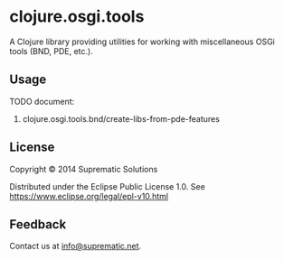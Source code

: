 # clojure.osgi.tools

A Clojure library providing utilities for working with miscellaneous OSGi tools (BND, PDE, etc.).

## Usage

TODO document:
1) clojure.osgi.tools.bnd/create-libs-from-pde-features


## License

Copyright © 2014 Suprematic Solutions

Distributed under the Eclipse Public License 1.0. See <https://www.eclipse.org/legal/epl-v10.html>

## Feedback

Contact us at <info@suprematic.net>.
